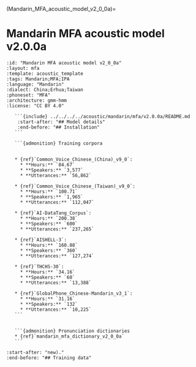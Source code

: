 
(Mandarin_MFA_acoustic_model_v2_0_0a)=
# Mandarin MFA acoustic model v2.0.0a

``````{acoustic} Mandarin MFA acoustic model v2.0.0a
:id: "Mandarin MFA acoustic model v2_0_0a"
:layout: mfa
:template: acoustic_template
:tags: Mandarin;MFA;IPA
:language: "Mandarin"
:dialect: China;Erhua;Taiwan
:phoneset: "MFA"
:architecture: gmm-hmm
:license: "CC BY 4.0"

   ```{include} ../../../../acoustic/mandarin/mfa/v2.0.0a/README.md
    :start-after: "## Model details"
    :end-before: "## Installation"
   ```

   ```{admonition} Training corpora


   * {ref}`Common_Voice_Chinese_(China)_v9_0`:
     * **Hours:** `84.67`
     * **Speakers:** `3,577`
     * **Utterances:** `56,862`

   * {ref}`Common_Voice_Chinese_(Taiwan)_v9_0`:
     * **Hours:** `100.71`
     * **Speakers:** `1,965`
     * **Utterances:** `112,047`

   * {ref}`AI-DataTang_Corpus`:
     * **Hours:** `200.38`
     * **Speakers:** `600`
     * **Utterances:** `237,265`

   * {ref}`AISHELL-3`:
     * **Hours:** `160.88`
     * **Speakers:** `360`
     * **Utterances:** `127,274`

   * {ref}`THCHS-30`:
     * **Hours:** `34.16`
     * **Speakers:** `60`
     * **Utterances:** `13,388`

   * {ref}`GlobalPhone_Chinese-Mandarin_v3_1`:
     * **Hours:** `31.16`
     * **Speakers:** `132`
     * **Utterances:** `10,225`
   ```


   ```{admonition} Pronunciation dictionaries
   * {ref}`mandarin_mfa_dictionary_v2_0_0a`
   ```
``````

```{include} ../../../../acoustic/mandarin/mfa/v2.0.0a/README.md
:start-after: "new)."
:end-before: "## Training data"
```
